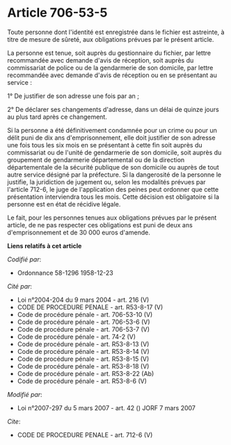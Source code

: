 # Article 706-53-5

Toute personne dont l'identité est enregistrée dans le fichier est astreinte, à titre de mesure de sûreté, aux obligations
prévues par le présent article.

La personne est tenue, soit auprès du gestionnaire du fichier, par lettre recommandée avec demande d'avis de réception, soit
auprès du commissariat de police ou de la gendarmerie de son domicile, par lettre recommandée avec demande d'avis de
réception ou en se présentant au service :

1° De justifier de son adresse une fois par an ;

2° De déclarer ses changements d'adresse, dans un délai de quinze jours au plus tard après ce changement.

Si la personne a été définitivement condamnée pour un crime ou pour un délit puni de dix ans d'emprisonnement, elle doit
justifier de son adresse une fois tous les six mois en se présentant à cette fin soit auprès du commissariat ou de l'unité de
gendarmerie de son domicile, soit auprès du groupement de gendarmerie départemental ou de la direction départementale de la
sécurité publique de son domicile ou auprès de tout autre service désigné par la préfecture. Si la dangerosité de la personne
le justifie, la juridiction de jugement ou, selon les modalités prévues par l'article 712-6, le juge de l'application des
peines peut ordonner que cette présentation interviendra tous les mois. Cette décision est obligatoire si la personne est en
état de récidive légale.

Le fait, pour les personnes tenues aux obligations prévues par le présent article, de ne pas respecter ces obligations est
puni de deux ans d'emprisonnement et de 30 000 euros d'amende.

**Liens relatifs à cet article**

_Codifié par_:

  - Ordonnance 58-1296 1958-12-23

_Cité par_:

  - Loi n°2004-204 du 9 mars 2004 - art. 216 (V)
  - CODE DE PROCEDURE PENALE - art. R53-8-17 (V)
  - Code de procédure pénale - art. 706-53-10 (V)
  - Code de procédure pénale - art. 706-53-6 (V)
  - Code de procédure pénale - art. 706-53-7 (V)
  - Code de procédure pénale - art. 74-2 (V)
  - Code de procédure pénale - art. R53-8-13 (V)
  - Code de procédure pénale - art. R53-8-14 (V)
  - Code de procédure pénale - art. R53-8-15 (V)
  - Code de procédure pénale - art. R53-8-18 (V)
  - Code de procédure pénale - art. R53-8-22 (Ab)
  - Code de procédure pénale - art. R53-8-6 (V)

_Modifié par_:

  - Loi n°2007-297 du 5 mars 2007 - art. 42 () JORF 7 mars 2007

_Cite_:

  - CODE DE PROCEDURE PENALE - art. 712-6 (V)
